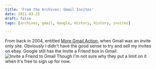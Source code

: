 ```yaml
---
title: 'From the Archives: Gmail Invites'
date: 2011-03-25
draft: false
tags: [archives, gmail, Google, History, history, invites]

---
```


From back in 2004, entitled [More Gmail Action](https://chrisenns.com/2004/06/15/more-gmail-action/), when Gmail was an invite only site. Obviously I didn't have the good sense to try and sell my invites on ebay. Google still has the Invite a Friend box in Gmail: ![](https://chrisenns.com/wp-content/uploads/2011/03/inviteafriend.jpg "Invite a Friend to Gmail") Though I'm not sure why they put a limit on it when it's free to sign up for now.